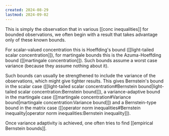 ```yaml
---
created: 2024-08-29
lastmod: 2024-09-02
---
```

This is simply the observation that in various [[conc inequalities]] for bounded observations, we often begin with a result that takes advantage only of these known bounds. 

For scalar-valued concentration this is Hoeffding's bound ([[light-tailed scalar concentration]]), for martingale bounds this is the Azuma-Hoeffding bound ([[martingale concentration]]). Such bounds assume a worst case variance (because they assume nothing about it). 

Such bounds can usually be strengthened to include the variance of the observations, which might give tighter results. This gives Bernstein's bound in the scalar case ([[light-tailed scalar concentration#Bernstein bound|light-tailed scalar concentration:Bernstein bound]]), a variance-adaptive bound in the martingale case ([[martingale concentration#Variance bound|martingale concentration:Variance bound]]) and a Bernstein-type bound in the matrix case ([[operator norm inequalities#Bernstein inequality|operator norm inequalities:Bernstein inequality]]). 

Once variance adaptivity is achieved, one often tries to find [[empirical Bernstein bounds]]. 